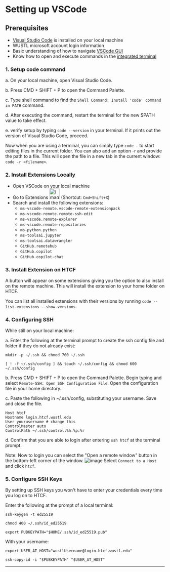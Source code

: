 # Setting up VSCode

## Prerequisites
- [Visual Studio Code](https://code.visualstudio.com/) is installed on your local machine
- WUSTL microsoft account login information
- Basic understanding of how to navigate [VSCode GUI](https://code.visualstudio.com/docs/getstarted/userinterface#_views)
- Know how to open and execute commands in the [integrated terminal](https://code.visualstudio.com/docs/terminal/getting-started)

### 1. Setup code command

a. On your local machine, open Visual Studio Code.

b. Press CMD + SHIFT + P to open the Command Palette.

c. Type shell command to find the `Shell Command: Install 'code' command in PATH` command.

d. After executing the command, restart the terminal for the new $PATH value to take effect. 

e. verify setup by typing `code --version` in your terminal. 
If it prints out the version of Visual Studio Code, proceed.

Now when you are using a terminal, you can simply type `code .` to start editing files in the current folder.
You can also add an option -r and provide the path to a file. This will open the file in a new tab in the current window: `code -r <filename>`.

### 2. Install Extensions Locally
- Open VSCode on your local machine
- Go to Extensions <img width="33" alt="image" src="https://github.com/dbaldridge-lab/htcf/assets/50468813/7b07ab0f-e68f-4b33-954b-2ac556c2ddb9">
(Shortcut: `Cmd+Shift+X`)
- Search and install the following extensions:
    - `ms-vscode-remote.vscode-remote-extensionpack`
    - `ms-vscode-remote.remote-ssh-edit`
    - `ms-vscode.remote-explorer`
    - `ms-vscode.remote-repositories`
    - `ms-python.python`
    - `ms-toolsai.jupyter`
    - `ms-toolsai.datawrangler`
    - `GitHub.remotehub`
    - `GitHub.copilot`
    - `GitHub.copilot-chat`

### 3. Install Extension on HTCF
A button will appear on some extensions giving you the option to also install on the remote machine. This will install the extension to your home folder on HTCF.

You can list all installed extensions with their versions by running `code --list-extensions --show-versions`.

### 4. Configuring SSH
While still on your local machine: 

a. Enter the following at the terminal prompt to create the ssh config file and folder if they do not already exist:
```
mkdir -p ~/.ssh && chmod 700 ~/.ssh
```
```
[ ! -f ~/.ssh/config ] && touch ~/.ssh/config && chmod 600 ~/.ssh/config
```

b. Press CMD + SHIFT + P to open the Command Palette. Begin typing and select `Remote-SSH: Open SSH Configuration File`. Open the configuration file in your home directory.

c. Paste the following in ~/.ssh/config, substituting your username. Save and close the file. 
```
Host htcf
Hostname login.htcf.wustl.edu
User yourusername # change this
ControlMaster auto
ControlPath ~/.ssh/control:%h:%p:%r
```
d. Confirm that you are able to login after entering `ssh htcf` at the terminal prompt.

Note: Now to login you can select the "Open a remote window" button in the bottom-left corner of the window. ![image](https://github.com/user-attachments/assets/1cae2779-9992-4844-b5f0-4a0f8bcccee0) Select `Connect to a Host` and click `htcf`.

### 5. Configure SSH Keys
By setting up SSH keys you won't have to enter your credentials every time you log on to HTCF.

Enter the following at the prompt of a local terminal:
```
ssh-keygen -t ed25519
```
```
chmod 400 ~/.ssh/id_ed25519
```
```
export PUBKEYPATH="$HOME/.ssh/id_ed25519.pub"
```
With your username:
```
export USER_AT_HOST="wustlUsername@login.htcf.wustl.edu"
```
```
ssh-copy-id -i "$PUBKEYPATH" "$USER_AT_HOST"
```
---
